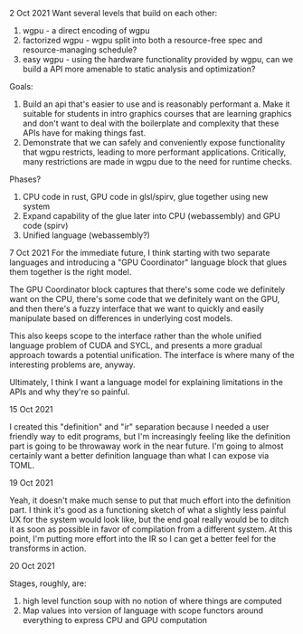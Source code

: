 2 Oct 2021
Want several levels that build on each other:
1. wgpu - a direct encoding of wgpu
2. factorized wgpu - wgpu split into both a resource-free spec and resource-managing schedule?
3. easy wgpu - using the hardware functionality provided by wgpu, can we build a API more amenable to static analysis and optimization?

Goals:
1. Build an api that's easier to use and is reasonably performant
    a. Make it suitable for students in intro graphics courses that are learning graphics and don't want to deal with the boilerplate and complexity that these APIs have for making things fast.
2. Demonstrate that we can safely and conveniently expose functionality that wgpu restricts, leading to more performant applications.  Critically, many restrictions are made in wgpu due to the need for runtime checks.

Phases?
1. CPU code in rust, GPU code in glsl/spirv, glue together using new system
2. Expand capability of the glue later into CPU (webassembly) and GPU code (spirv)
3. Unified language (webassembly?)

7 Oct 2021
For the immediate future, I think starting with two separate languages and introducing a "GPU Coordinator" language block that glues them together is the right model.

The GPU Coordinator block captures that there's some code we definitely want on the CPU, there's some code that we definitely want on the GPU, and then there's a fuzzy interface that we want to quickly and easily manipulate based on differences in underlying cost models.

This also keeps scope to the interface rather than the whole unified language problem of CUDA and SYCL, and presents a more gradual approach towards a potential unification.  The interface is where many of the interesting problems are, anyway.

Ultimately, I think I want a language model for explaining limitations in the APIs and why they're so painful.

15 Oct 2021

I created this "definition" and "ir" separation because I needed a user friendly way to edit programs, but I'm increasingly feeling like the definition part is going to be throwaway work in the near future.  I'm going to almost certainly want a better definition language than what I can expose via TOML.

19 Oct 2021

Yeah, it doesn't make much sense to put that much effort into the definition part.  I think it's good as a functioning sketch of what a slightly less painful UX for the system would look like, but the end goal really would be to ditch it as soon as possible in favor of compilation from a different system.  At this point, I'm putting more effort into the IR so I can get a better feel for the transforms in action.

20 Oct 2021

Stages, roughly, are:
1. high level function soup with no notion of where things are computed
2. Map values into version of language with scope functors around everything to express CPU and GPU computation
